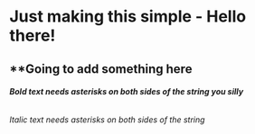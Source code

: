 # Just making this simple - Hello there!
## **Going to add something here
###### **Bold text needs asterisks on both sides of the string you silly**
*Italic text needs asterisks on both sides of the string*
